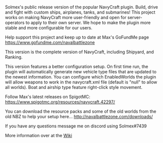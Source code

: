Solmex's public release version of the popular NavyCraft plugin. Build, drive and fight with custom ships, airplanes, tanks, and submarines! This project works on making NavyCraft more user-friendly and open for server-operators to apply to their own server. We hope to make the plugin more stable and more configurable for our users.

Help support this project and keep up to date at Max's GoFundMe page https://www.gofundme.com/navalbattlezone

This version is the complete version of NavyCraft, including Shipyard, and Ranking.

This version features a better configuration setup. On first time run, the plugin will automatically generate new vehicle type files that are updated to the newest information. You can configure which EnabledWorlds the plugin will allow weapons to work in the navycraft.xml file (default is "null" to allow all worlds). Boat and airship type feature right-click style movement.

Follow Max's latest releases on SpigotMC: https://www.spigotmc.org/resources/navycraft.42297/

You can download the resource packs and some of the old worlds from the old NBZ to help your setup here... http://navalbattlezone.com/downloads/

If you have any questions message me on discord using Solmex#7439

More information over at the [Wiki](https://github.com/Solmex72/NavyCraft-Reloaded/wiki)
